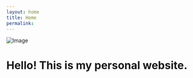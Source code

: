 ```yaml
---
layout: home
title: Home
permalink: 
---
```

![Image](_site/assets/banner.png)

# Hello! This is my personal website.